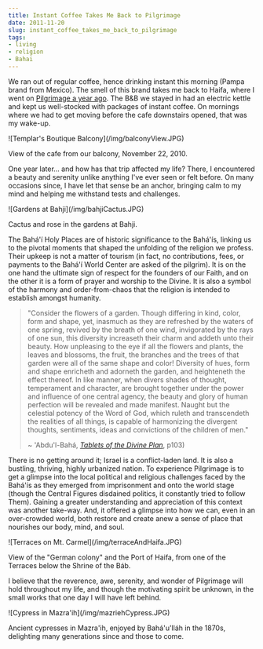 ```yaml
---
title: Instant Coffee Takes Me Back to Pilgrimage
date: 2011-11-20
slug: instant_coffee_takes_me_back_to_pilgrimage
tags:
- living
- religion
- Bahai
---
```


<!-- todo -->

We ran out of regular coffee, hence drinking instant this morning (Pampa brand
from Mexico). The smell of this brand takes me back to Haifa, where I went on [
Pilgrimage a year
ago](http://www.safnet.com/fcgi-bin/mt/mt-search.cgi?IncludeBlogs=2&amp;tag=pilgrimage&amp;limit=20).
The B&amp;B we stayed in had an electric kettle and kept us well-stocked with
packages of instant coffee. On mornings where we had to get moving before the
cafe downstairs opened, that was my wake-up.

<div class="image">
![Templar's Boutique Balcony](/img/balconyView.JPG)

View of the cafe from our balcony, November 22, 2010.
</div>

<!-- truncate -->

One year later&hellip; and how has that trip affected my life? There, I
encountered a beauty and serenity unlike anything I've ever seen or felt before.
On many occasions since, I have let that sense be an anchor, bringing calm to my
mind and helping me withstand tests and challenges.

<div class="image">
![Gardens at Bahji](/img/bahjiCactus.JPG)

Cactus and rose in the gardens at Bahji.
</div>

The Bah&aacute;'&iacute; Holy Places are of historic significance to the
Bah&aacute;'&iacute;s, linking us to the pivotal moments that shaped the
unfolding of the religion we profess. Their upkeep is not a matter of tourism
(in fact, no contributions, fees, or payments to the Bah&aacute;'&iacute; World
Center are asked of the pilgrim). It is on the one hand the ultimate sign of
respect for the founders of our Faith, and on the other it is a form of prayer
and worship to the Divine. It is also a symbol of the harmony and
order-from-chaos that the religion is intended to establish amongst humanity.

> "Consider the flowers of a garden. Though differing in kind, color, form and
> shape, yet, inasmuch as they are refreshed by the waters of one spring,
> revived by the breath of one wind, invigorated by the rays of one sun, this
> diversity increaseth their charm and addeth unto their beauty. How unpleasing
> to the eye if all the flowers and plants, the leaves and blossoms, the fruit,
> the branches and the trees of that garden were all of the same shape and
> color! Diversity of hues, form and shape enricheth and adorneth the garden,
> and heighteneth the effect thereof. In like manner, when divers shades of
> thought, temperament and character, are brought together under the power and
> influence of one central agency, the beauty and glory of human perfection will
> be revealed and made manifest. Naught but the celestial potency of the Word of
> God, which ruleth and transcendeth the realities of all things, is capable of
> harmonizing the divergent thoughts, sentiments, ideas and convictions of the
> children of men."
>
> ~ 'Abdu'l-Bah&aacute;, _[Tablets of the Divine
> Plan](https://reference.bahai.org/en/t/ab/TDP/tdp-14.html)_, p103)

There is no getting around it; Israel is a conflict-laden land. It is also a
bustling, thriving, highly urbanized nation. To experience Pilgrimage is to get
a glimpse into the local political and religious challenges faced by the
Bah&aacute;'&iacute;s as they emerged from imprisonment and onto the world stage
(though the Central Figures disdained politics, it constantly tried to follow
Them). Gaining a greater understanding and appreciation of this context was
another take-way. And, it offered a glimpse into how we can, even in an
over-crowded world, both restore and create anew a sense of place that nourishes
our body, mind, and soul.

<div class="image">
![Terraces on Mt. Carmel](/img/terraceAndHaifa.JPG)

View of the "German colony" and the Port of Haifa, from one of the Terraces
below the Shrine of the B&aacute;b.
</div>

I believe that the reverence, awe, serenity, and wonder of Pilgrimage will hold
throughout my life, and though the motivating spirit be unknown, in the small
works that one day I will have left behind.

<div class="image">
![Cypress in Mazra'ih](/img/mazriehCypress.JPG)

Ancient cypresses in Mazra'ih, enjoyed by Bah&aacute;'u'll&aacute;h in the 1870s,
delighting many generations since and those to come.
</div>
